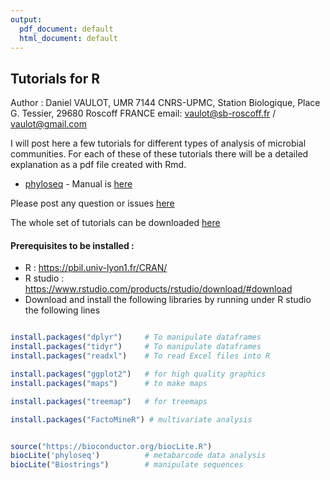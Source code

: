 ```yaml
---
output:
  pdf_document: default
  html_document: default
---
```

## Tutorials for R

Author : Daniel VAULOT, UMR 7144 CNRS-UPMC, Station Biologique, Place G. Tessier, 29680 Roscoff FRANCE
email: vaulot@sb-roscoff.fr / vaulot@gmail.com

I will post here a few tutorials for different types of analysis of microbial communities.  For each of these of these tutorials there will be a detailed explanation as a pdf file created with Rmd.

* [phyloseq](https://github.com/vaulot/R_tutorials/tree/master/phyloseq) - Manual is [here](https://github.com/vaulot/R_tutorials/blob/master/phyloseq/Phyloseq_tutorial.pdf)

Please post any question or issues [here](https://github.com/vaulot/R_tutorials/issues)

The whole set of tutorials can be downloaded [here](https://github.com/vaulot/R_tutorials/releases)

#### Prerequisites to be installed : 
* R : https://pbil.univ-lyon1.fr/CRAN/
* R studio : https://www.rstudio.com/products/rstudio/download/#download
* Download and install the following libraries by running under R studio the following lines
```R

install.packages("dplyr")     # To manipulate dataframes
install.packages("tidyr")     # To manipulate dataframes
install.packages("readxl")    # To read Excel files into R

install.packages("ggplot2")   # for high quality graphics
install.packages("maps")      # to make maps

install.packages("treemap")   # for treemaps

install.packages("FactoMineR") # multivariate analysis


source("https://bioconductor.org/biocLite.R")
biocLite('phyloseq')          # metabarcode data analysis
biocLite("Biostrings")        # manipulate sequences
```

